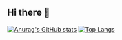 ## Hi there 👋

[![Anurag's GitHub stats](https://github-readme-stats.vercel.app/api?username=Stitch-1028&theme=radical)](https://github.com/anuraghazra/github-readme-stats)
[![Top Langs](https://github-readme-stats.vercel.app/api/top-langs/?username=Stitch-1028&theme=dracula)](https://github.com/anuraghazra/github-readme-stats)

